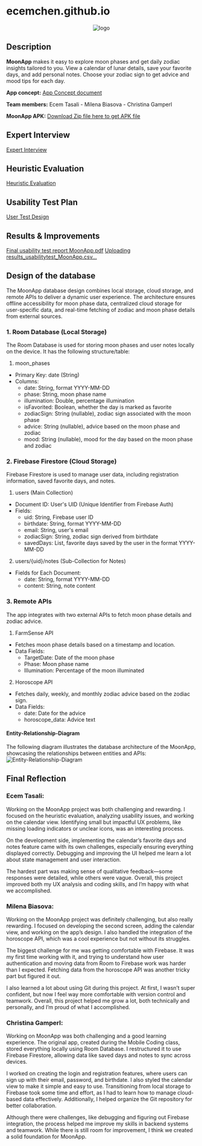 # ecemchen.github.io

<p align="center">
  <img src="https://github.com/user-attachments/assets/9b19c52c-277b-4d24-b316-07b095792f32" alt="logo"/>
</p>

## Description

**MoonApp** makes it easy to explore moon phases and get daily zodiac insights tailored to you. View a calendar of lunar details, save your favorite days, and add personal notes. Choose your zodiac sign to get advice and mood tips for each day.

**App concept:**  [App Concept document](https://github.com/user-attachments/files/18476226/MoonApp_Christina.Milena.Ecem.pdf)  

**Team members:**
Ecem Tasali -
Milena Biasova -
Christina Gamperl

**MoonApp APK:**  [Download Zip file here to get APK file](https://github.com/user-attachments/files/18503868/app-release.apk.zip)

## Expert Interview
[Expert Interview](https://github.com/user-attachments/files/18478607/expert_interview.pdf)  

## Heuristic Evaluation
[Heuristic Evaluation](https://github.com/user-attachments/files/18478567/Heuristic.Evaluation.pdf)  

## Usability Test Plan
[User Test Design](https://github.com/user-attachments/files/18618028/CCL3.MoonApp.User.Test.Design.1.pdf)

## Results & Improvements
[Final usability test report MoonApp.pdf](https://github.com/user-attachments/files/18618076/Final.usability.test.report.MoonApp.pdf)
[Uploading results_usabilitytest_MoonApp.csv…]()



## Design of the database
The MoonApp database design combines local storage, cloud storage, and remote APIs to deliver a dynamic user experience. The architecture ensures offline accessibility for moon phase data, centralized cloud storage for user-specific data, and real-time fetching of zodiac and moon phase details from external sources.

### 1. Room Database (Local Storage)
The Room Database is used for storing moon phases and user notes locally on the device. 
It has the following structure/table: 

1. moon_phases
- Primary Key: date (String)
- Columns:
  - date: String, format YYYY-MM-DD
  - phase: String, moon phase name
  - illumination: Double, percentage illumination
  - isFavorited: Boolean, whether the day is marked as favorite
  - zodiacSign: String (nullable), zodiac sign associated with the moon phase
  - advice: String (nullable), advice based on the moon phase and zodiac
  - mood: String (nullable), mood for the day based on the moon phase and zodiac

### 2. Firebase Firestore (Cloud Storage)
Firebase Firestore is used to manage user data, including registration information, saved favorite days, and notes.

1. users (Main Collection)
- Document ID: User's UID (Unique Identifier from Firebase Auth)
- Fields:
  - uid: String, Firebase user ID
  - birthdate: String, format YYYY-MM-DD
  - email: String, user's email
  - zodiacSign: String, zodiac sign derived from birthdate
  - savedDays: List<String>, favorite days saved by the user in the format YYYY-MM-DD

2. users/{uid}/notes (Sub-Collection for Notes)
- Fields for Each Document:
  - date: String, format YYYY-MM-DD
  - content: String, note content

### 3. Remote APIs
The app integrates with two external APIs to fetch moon phase details and zodiac advice.

1. FarmSense API
- Fetches moon phase details based on a timestamp and location.
- Data Fields:
  - TargetDate: Date of the moon phase
  - Phase: Moon phase name
  - Illumination: Percentage of the moon illuminated

2. Horoscope API
- Fetches daily, weekly, and monthly zodiac advice based on the zodiac sign.
- Data Fields:
  - date: Date for the advice
  - horoscope_data: Advice text
 
#### Entity-Relationship-Diagram
The following diagram illustrates the database architecture of the MoonApp, showcasing the relationships between entities and APIs:
![Entity-Relationship-Diagram](https://github.com/user-attachments/assets/0186c94b-ad49-4246-bc16-bbb364aaf7ff)


## Final Reflection

### Ecem Tasali:
Working on the MoonApp project was both challenging and rewarding. I focused on the heuristic evaluation, analyzing usability issues, and working on the calendar view. Identifying small but impactful UX problems, like missing loading indicators or unclear icons, was an interesting process.

On the development side, implementing the calendar’s favorite days and notes feature came with its own challenges, especially ensuring everything displayed correctly. Debugging and improving the UI helped me learn a lot about state management and user interaction.

The hardest part was making sense of qualitative feedback—some responses were detailed, while others were vague. Overall, this project improved both my UX analysis and coding skills, and I’m happy with what we accomplished.

### Milena Biasova: 
Working on the MoonApp project was definitely challenging, but also really rewarding. I focused on developing the second screen, adding the calendar view, and working on the app’s design. I also handled the integration of the horoscope API, which was a cool experience but not without its struggles.

The biggest challenge for me was getting comfortable with Firebase. It was my first time working with it, and trying to understand how user authentication and moving data from Room to Firebase work was harder than I expected. Fetching data from the horoscope API was another tricky part but figured it out.

I also learned a lot about using Git during this project. At first, I wasn’t super confident, but now I feel way more comfortable with version control and teamwork. Overall, this project helped me grow a lot, both technically and personally, and I’m proud of what I accomplished.

### Christina Gamperl:
Working on MoonApp was both challenging and a good learning experience. The original app, created during the Mobile Coding class, stored everything locally using Room Database. I restructured it to use Firebase Firestore, allowing data like saved days and notes to sync across devices.

I worked on creating the login and registration features, where users can sign up with their email, password, and birthdate. I also styled the calendar view to make it simple and easy to use. Transitioning from local storage to Firebase took some time and effort, as I had to learn how to manage cloud-based data effectively. Additionally, I helped organize the Git repository for better collaboration.

Although there were challenges, like debugging and figuring out Firebase integration, the process helped me improve my skills in backend systems and teamwork. While there is still room for improvement, I think we created a solid foundation for MoonApp.






